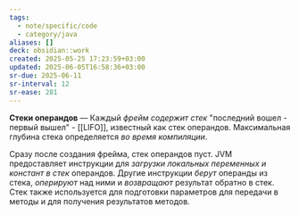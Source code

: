 ```yaml
---
tags:
  - note/specific/code
  - category/java
aliases: []
deck: obsidian::work
created: 2025-05-25 17:23:59+03:00
updated: 2025-06-05T16:58:36+03:00
sr-due: 2025-06-11
sr-interval: 12
sr-ease: 281
---
```


**Стеки операндов**
—
Каждый *фрейм содержит стек* "последний вошел - первый вышел" - [[LIFO]], известный как стек операндов. Максимальная глубина стека определяется *во время компиляции*.

Сразу после создания фрейма, стек операндов пуст. JVM предоставляет инструкции для *загрузки локальных переменных и констант в стек* операндов. Другие инструкции *берут* операнды из стека, *оперируют* над ними и *возвращают* результат обратно в стек. Стек также используется для подготовки параметров для передачи в методы и для получения результатов методов.
